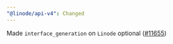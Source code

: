 ```yaml
---
"@linode/api-v4": Changed
---
```


Made `interface_generation` on `Linode` optional ([#11655](https://github.com/linode/manager/pull/11655))
